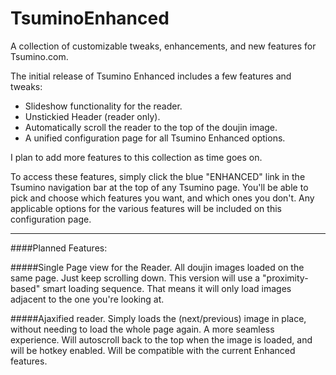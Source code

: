 # TsuminoEnhanced
A collection of customizable tweaks, enhancements, and new features for Tsumino.com.

The initial release of Tsumino Enhanced includes a few features and tweaks: 
* Slideshow functionality for the reader.
* Unstickied Header (reader only).
* Automatically scroll the reader to the top of the doujin image.
* A unified configuration page for all Tsumino Enhanced options.

I plan to add more features to this collection as time goes on.

To access these features, simply click the blue "ENHANCED" link in the Tsumino navigation bar at the top of any Tsumino page.
You'll be able to pick and choose which features you want, and which ones you don't.
Any applicable options for the various features will be included on this configuration page.

-----

####Planned Features:

#####Single Page view for the Reader.
All doujin images loaded on the same page. Just keep scrolling down. 
This version will use a "proximity-based" smart loading sequence. 
That means it will only load images adjacent to the one you're looking at.

#####Ajaxified reader. 
Simply loads the (next/previous) image in place, without needing to load the whole page again. A more seamless experience.
Will autoscroll back to the top when the image is loaded, and will be hotkey enabled. Will be compatible with the current Enhanced features.
